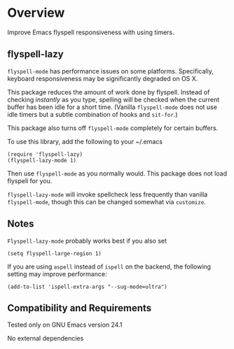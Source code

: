 Overview
========

Improve Emacs flyspell responsiveness with using timers.

flyspell-lazy
-------------

`flyspell-mode` has performance issues on some platforms.
Specifically, keyboard responsiveness may be significantly
degraded on OS X.

This package reduces the amount of work done by flyspell.  Instead
of checking *instantly* as you type, spelling will be checked when
the current buffer has been idle for a short time.  (Vanilla
`flyspell-mode` does not use idle timers but a subtle combination
of hooks and `sit-for`.)

This package also turns off `flyspell-mode` completely for certain
buffers.

To use this library, add the following to your ~/.emacs

	(require 'flyspell-lazy)
	(flyspell-lazy-mode 1)

Then use `flyspell-mode` as you normally would.  This package does
not load flyspell for you.

`flyspell-lazy-mode` will invoke spellcheck less frequently than
vanilla `flyspell-mode`, though this can be changed somewhat via
`customize`.

Notes
-----

`Flyspell-lazy-mode` probably works best if you also set

	(setq flyspell-large-region 1)

If you are using `aspell` instead of `ispell` on the backend, the
following setting may improve performance:

	(add-to-list 'ispell-extra-args "--sug-mode=ultra")

Compatibility and Requirements
------------------------------

Tested only on GNU Emacs version 24.1

No external dependencies
